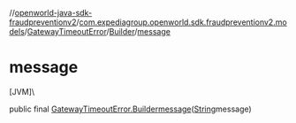 //[openworld-java-sdk-fraudpreventionv2](../../../../index.md)/[com.expediagroup.openworld.sdk.fraudpreventionv2.models](../../index.md)/[GatewayTimeoutError](../index.md)/[Builder](index.md)/[message](message.md)

# message

[JVM]\

public final [GatewayTimeoutError.Builder](index.md)[message](message.md)([String](https://docs.oracle.com/javase/8/docs/api/java/lang/String.html)message)
